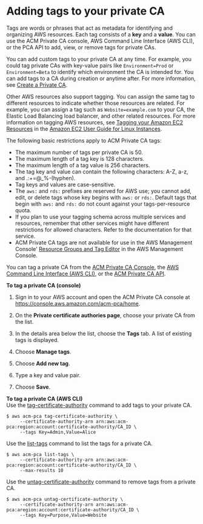 # Adding tags to your private CA<a name="PcaCaTagging"></a>

Tags are words or phrases that act as metadata for identifying and organizing AWS resources\. Each tag consists of a **key** and a **value**\. You can use the ACM Private CA console, AWS Command Line Interface \(AWS CLI\), or the PCA API to add, view, or remove tags for private CAs\. 

You can add custom tags to your private CA at any time\. For example, you could tag private CAs with key\-value pairs like `Environment=Prod` or `Environment=Beta` to identify which environment the CA is intended for\. You can add tags to a CA during creation or anytime after\. For more information, see [Create a Private CA](create-CA.md)\.

Other AWS resources also support tagging\. You can assign the same tag to different resources to indicate whether those resources are related\. For example, you can assign a tag such as `Website=example.com` to your CA, the Elastic Load Balancing load balancer, and other related resources\. For more information on tagging AWS resources, see [Tagging your Amazon EC2 Resources](https://docs.aws.amazon.com/AWSEC2/latest/UserGuide/Using_Tags.html) in the [Amazon EC2 User Guide for Linux Instances](https://docs.aws.amazon.com/ec2/index.html#lang/en_us)\.

The following basic restrictions apply to ACM Private CA tags:
+ The maximum number of tags per private CA is 50\.
+ The maximum length of a tag key is 128 characters\.
+ The maximum length of a tag value is 256 characters\.
+ The tag key and value can contain the following characters: A\-Z, a\-z, and \.:\+=@\_%\-\(hyphen\)\.
+ Tag keys and values are case\-sensitive\.
+ The `aws:` and `rds:` prefixes are reserved for AWS use; you cannot add, edit, or delete tags whose key begins with `aws:` or `rds:`\. Default tags that begin with `aws:` and `rds:` do not count against your tags\-per\-resource quota\.
+ If you plan to use your tagging schema across multiple services and resources, remember that other services might have different restrictions for allowed characters\. Refer to the documentation for that service\. 
+ ACM Private CA tags are not available for use in the AWS Management Console' [Resource Groups and Tag Editor](https://aws.amazon.com/blogs/aws/resource-groups-and-tagging/) in the AWS Management Console\. 

You can tag a private CA from the [ACM Private CA Console](https://console.aws.amazon.com/acm-pca), the [AWS Command Line Interface \(AWS CLI\)](https://aws.amazon.com/cli/), or the [ACM Private CA API](https://docs.aws.amazon.com/acm-pca/latest/APIReference/)\.

**To tag a private CA \(console\)**

1. Sign in to your AWS account and open the ACM Private CA console at [https://console\.aws\.amazon\.com/acm\-pca/home](https://console.aws.amazon.com/acm-pca/home)\.

1. On the **Private certificate authories page**, choose your private CA from the list\.

1. In the details area below the list, choose the **Tags** tab\. A list of existing tags is displayed\.

1. Choose **Manage tags**\.

1. Choose **Add new tag**\.

1. Type a key and value pair\.

1. Choose **Save**\.

**To tag a private CA \(AWS CLI\)**  
Use the [tag\-certificate\-authority](https://docs.aws.amazon.com/cli/latest/reference/acm-pca/tag-certificate-authority.html) command to add tags to your private CA\. 

```
$ aws acm-pca tag-certificate-authority \
     --certificate-authority-arn arn:aws:acm-pca:region:account:certificate-authority/CA_ID \
     --tags Key=Admin,Value=Alice
```

Use the [list\-tags](https://docs.aws.amazon.com/cli/latest/reference/acm-pca/list-tags.html) command to list the tags for a private CA\. 

```
$ aws acm-pca list-tags \
     --certificate-authority-arn arn:aws:acm-pca:region:account:certificate-authority/CA_ID \
     --max-results 10
```

Use the [untag\-certificate\-authority](https://docs.aws.amazon.com/cli/latest/reference/acm-pca/untag-certificate-authority.html) command to remove tags from a private CA\. 

```
$ aws acm-pca untag-certificate-authority \
     --certificate-authority-arn arn:aws:acm-pca:aregion:account:certificate-authority/CA_ID \
     --tags Key=Purpose,Value=Website
```
